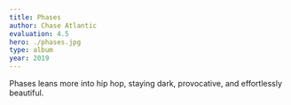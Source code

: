 ```yaml
---
title: Phases
author: Chase Atlantic
evaluation: 4.5
hero: ./phases.jpg
type: album
year: 2019
---
```


Phases leans more into hip hop, staying dark, provocative, and effortlessly beautiful.
